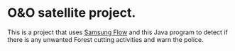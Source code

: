 # O&O satellite project.
This is a project that uses [Samsung Flow](https://www.samsung.com/us/support/owners/app/samsung-flow) and this Java program to detect if there is any unwanted Forest cutting activities and warn the police.
